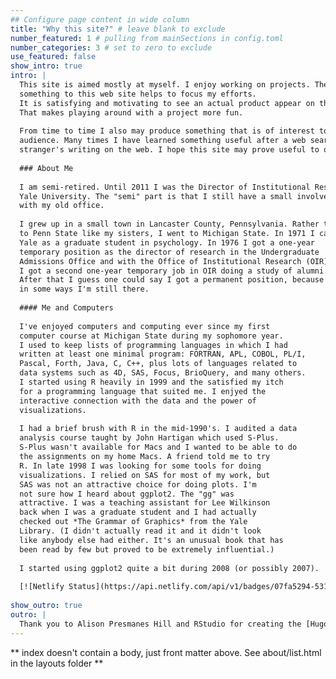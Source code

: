 ```yaml
---
## Configure page content in wide column
title: "Why this site?" # leave blank to exclude
number_featured: 1 # pulling from mainSections in config.toml
number_categories: 3 # set to zero to exclude
use_featured: false
show_intro: true
intro: |
  This site is aimed mostly at myself. I enjoy working on projects. The act of publishing
  something to this web site helps to focus my efforts.
  It is satisfying and motivating to see an actual product appear on this site.
  That makes playing around with a project more fun.
  
  From time to time I also may produce something that is of interest to an outside
  audience. Many times I have learned something useful after a web search has landed me on some
  stranger's writing on the web. I hope this site may prove useful to others who stumble across it.
  
  ### About Me
  
  I am semi-retired. Until 2011 I was the Director of Institutional Research at 
  Yale University. The "semi" part is that I still have a small involvement
  with my old office.
  
  I grew up in a small town in Lancaster County, Pennsylvania. Rather than go
  to Penn State like my sisters, I went to Michigan State. In 1971 I came to 
  Yale as a graduate student in psychology. In 1976 I got a one-year
  temporary position as the director of research in the Undergraduate
  Admissions Office and with the Office of Institutional Research (OIR).
  I got a second one-year temporary job in OIR doing a study of alumni.
  After that I guess one could say I got a permanent position, because
  in some ways I'm still there.
  
  #### Me and Computers
  
  I've enjoyed computers and computing ever since my first
  computer course at Michigan State during my sophomore year.
  I used to keep lists of programming languages in which I had
  written at least one minimal program: FORTRAN, APL, COBOL, PL/I, 
  Pascal, Forth, Java, C, C++, plus lots of languages related to
  data systems such as 4D, SAS, Focus, BrioQuery, and many others.
  I started using R heavily in 1999 and the satisfied my itch
  for a programming language that suited me. I enjyed the
  interactive connection with the data and the power of 
  visualizations.
  
  I had a brief brush with R in the mid-1990's. I audited a data
  analysis course taught by John Hartigan which used S-Plus. 
  S-Plus wasn't available for Macs and I wanted to be able to do
  the assignments on my home Macs. A friend told me to try
  R. In late 1998 I was looking for some tools for doing
  visualizations. I relied on SAS for most of my work, but
  SAS was not an attractive choice for doing plots. I'm
  not sure how I heard about ggplot2. The "gg" was
  attractive. I was a teaching assistant for Lee Wilkinson
  back when I was a graduate student and I had actually
  checked out *The Grammar of Graphics* from the Yale
  Library. (I didn't actually read it and it didn't look
  like anybody else had either. It's an unusual book that has
  been read by few but proved to be extremely influential.)
  
  I started using ggplot2 quite a bit during 2008 (or possibly 2007).
  
  [![Netlify Status](https://api.netlify.com/api/v1/badges/07fa5294-5311-483f-92c5-74abfd6c3f59/deploy-status)](https://app.netlify.com/sites/can-i-get-a-clean-project/deploys)
  
show_outro: true
outro: |
  Thank you to Alison Presmanes Hill and RStudio for creating the [Hugo Apéro theme](https://hugo-apero.netlify.app) which has nudged me to attempt a more expressive and attractive site.
---
```


** index doesn't contain a body, just front matter above.
See about/list.html in the layouts folder **

